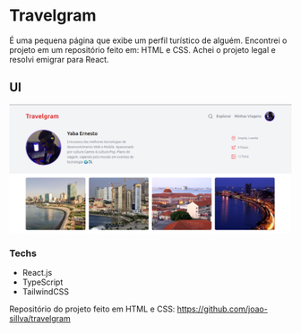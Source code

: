 # Travelgram

É uma pequena página que exibe um perfil turístico de alguém. Encontrei o projeto em um repositório feito em:
HTML e CSS. Achei o projeto legal e resolvi emigrar para React.

## UI

<div align="center">
  <img src=".github/preview.png" alt="preview">
</div>

### Techs
- React.js
- TypeScript
- TailwindCSS

Repositório do projeto feito em HTML e CSS: https://github.com/joao-sillva/travelgram
